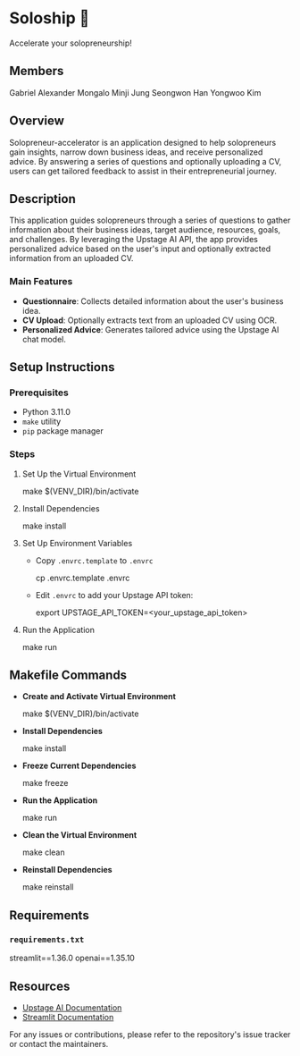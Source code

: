 # Soloship 🚀

Accelerate your solopreneurship!

## Members

Gabriel Alexander Mongalo
Minji Jung
Seongwon Han
Yongwoo Kim

## Overview

Solopreneur-accelerator is an application designed to help solopreneurs gain insights, narrow down business ideas, and receive personalized advice. By answering a series of questions and optionally uploading a CV, users can get tailored feedback to assist in their entrepreneurial journey.

## Description

This application guides solopreneurs through a series of questions to gather information about their business ideas, target audience, resources, goals, and challenges. By leveraging the Upstage AI API, the app provides personalized advice based on the user's input and optionally extracted information from an uploaded CV.

### Main Features

- **Questionnaire**: Collects detailed information about the user's business idea.
- **CV Upload**: Optionally extracts text from an uploaded CV using OCR.
- **Personalized Advice**: Generates tailored advice using the Upstage AI chat model.

## Setup Instructions

### Prerequisites

- Python 3.11.0
- `make` utility
- `pip` package manager

### Steps

1. Set Up the Virtual Environment

   make $(VENV_DIR)/bin/activate

2. Install Dependencies

   make install

3. Set Up Environment Variables

   - Copy `.envrc.template` to `.envrc`

     cp .envrc.template .envrc

   - Edit `.envrc` to add your Upstage API token:

     export UPSTAGE_API_TOKEN=<your_upstage_api_token>

4. Run the Application

   make run

## Makefile Commands

- **Create and Activate Virtual Environment**

  make $(VENV_DIR)/bin/activate

- **Install Dependencies**

  make install

- **Freeze Current Dependencies**

  make freeze

- **Run the Application**

  make run

- **Clean the Virtual Environment**

  make clean

- **Reinstall Dependencies**

  make reinstall

## Requirements

### `requirements.txt`

streamlit==1.36.0
openai==1.35.10

## Resources

- [Upstage AI Documentation](https://developers.upstage.ai/)
- [Streamlit Documentation](https://docs.streamlit.io/)

For any issues or contributions, please refer to the repository's issue tracker or contact the maintainers.
